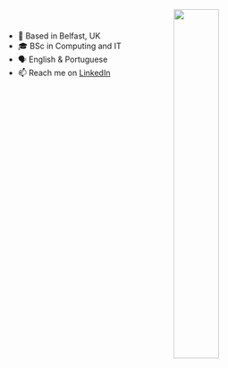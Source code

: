 <img align="right" src="https://user-images.githubusercontent.com/72984740/207438416-f283e595-2c87-40b0-a68e-5d0c5493d088.gif" width="40%" />

#

* 📍 Based in Belfast, UK
* 🎓 BSc in Computing and IT
* 🗣 English & Portuguese
* 📫 Reach me on [LinkedIn](https://www.linkedin.com/in/paulo-barata/)
